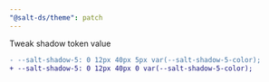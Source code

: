 ```yaml
---
"@salt-ds/theme": patch
---
```


Tweak shadow token value

```diff
- --salt-shadow-5: 0 12px 40px 5px var(--salt-shadow-5-color);
+ --salt-shadow-5: 0 12px 40px 0 var(--salt-shadow-5-color);
```
